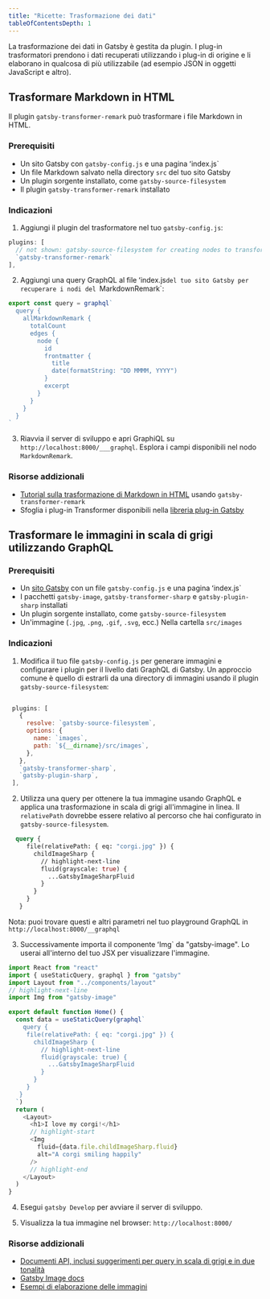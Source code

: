 ```yaml
---
title: "Ricette: Trasformazione dei dati"
tableOfContentsDepth: 1
---
```


La trasformazione dei dati in Gatsby è gestita da plugin. I plug-in trasformatori prendono i dati recuperati utilizzando i plug-in di origine e li elaborano in qualcosa di più utilizzabile (ad esempio JSON in oggetti JavaScript e altro).

## Trasformare Markdown in HTML

Il plugin `gatsby-transformer-remark` può trasformare i file Markdown in HTML.

### Prerequisiti

- Un sito Gatsby con `gatsby-config.js` e una pagina ʻindex.js`
- Un file Markdown salvato nella directory `src` del tuo sito Gatsby
- Un plugin sorgente installato, come `gatsby-source-filesystem`
- Il plugin `gatsby-transformer-remark` installato

### Indicazioni

1. Aggiungi il plugin del trasformatore nel tuo `gatsby-config.js`:

```js:title=gatsby-config.js
plugins: [
  // not shown: gatsby-source-filesystem for creating nodes to transform
  `gatsby-transformer-remark`
],
```

2. Aggiungi una query GraphQL al file ʻindex.js`del tuo sito Gatsby per recuperare i nodi del `MarkdownRemark`:

```jsx:title=src/pages/index.js
export const query = graphql`
  query {
    allMarkdownRemark {
      totalCount
      edges {
        node {
          id
          frontmatter {
            title
            date(formatString: "DD MMMM, YYYY")
          }
          excerpt
        }
      }
    }
  }
`
```

3. Riavvia il server di sviluppo e apri GraphiQL su `http://localhost:8000/___graphql`. Esplora i campi disponibili nel nodo `MarkdownRemark`.

### Risorse addizionali

- [Tutorial sulla trasformazione di Markdown in HTML](/tutorial/part-six/#transformer-plugins) usando `gatsby-transformer-remark`
- Sfoglia i plug-in Transformer disponibili nella [libreria plug-in Gatsby](/plugins/?=transformer)

## Trasformare le immagini in scala di grigi utilizzando GraphQL

### Prerequisiti

- Un [sito Gatsby](/docs/quick-start) con un file `gatsby-config.js` e una pagina ʻindex.js`
- I pacchetti `gatsby-image`, `gatsby-transformer-sharp` e `gatsby-plugin-sharp` installati
- Un plugin sorgente installato, come `gatsby-source-filesystem`
- Un'immagine (`.jpg`, `.png`, `.gif`, `.svg`, ecc.) Nella cartella `src/images`

### Indicazioni

1. Modifica il tuo file `gatsby-config.js` per generare immagini e configurare i plugin per il livello dati GraphQL di Gatsby. Un approccio comune è quello di estrarli da una directory di immagini usando il plugin `gatsby-source-filesystem`:

```javascript:title=gatsby-config.js

 plugins: [
   {
     resolve: `gatsby-source-filesystem`,
     options: {
       name: `images`,
       path: `${__dirname}/src/images`,
     },
   },
   `gatsby-transformer-sharp`,
   `gatsby-plugin-sharp`,
 ],
```

2. Utilizza una query per ottenere la tua immagine usando GraphQL e applica una trasformazione in scala di grigi all'immagine in linea. Il `relativePath` dovrebbe essere relativo al percorso che hai configurato in `gatsby-source-filesystem`.

```graphql
  query {
     file(relativePath: { eq: "corgi.jpg" }) {
       childImageSharp {
         // highlight-next-line
         fluid(grayscale: true) {
           ...GatsbyImageSharpFluid
         }
       }
     }
   }
```

Nota: puoi trovare questi e altri parametri nel tuo playground GraphQL in `http://localhost:8000/__graphql`

3. Successivamente importa il componente ʻImg` da "gatsby-image". Lo userai all'interno del tuo JSX per visualizzare l'immagine.

```jsx:title=src/pages/index.js
import React from "react"
import { useStaticQuery, graphql } from "gatsby"
import Layout from "../components/layout"
// highlight-next-line
import Img from "gatsby-image"

export default function Home() {
  const data = useStaticQuery(graphql`
    query {
     file(relativePath: { eq: "corgi.jpg" }) {
       childImageSharp {
         // highlight-next-line
         fluid(grayscale: true) {
           ...GatsbyImageSharpFluid
         }
       }
     }
   }
  `)
  return (
    <Layout>
      <h1>I love my corgi!</h1>
      // highlight-start
      <Img
        fluid={data.file.childImageSharp.fluid}
        alt="A corgi smiling happily"
      />
      // highlight-end
    </Layout>
  )
}
```

4. Esegui `gatsby Develop` per avviare il server di sviluppo.

5. Visualizza la tua immagine nel browser: `http://localhost:8000/`

### Risorse addizionali

- [Documenti API, inclusi suggerimenti per query in scala di grigi e in due tonalità](/docs/gatsby-image/#shared-query-parameters)
- [Gatsby Image docs](/docs/gatsby-image/)
- [Esempi di elaborazione delle immagini](https://github.com/gatsbyjs/gatsby/tree/master/examples/image-processing)
